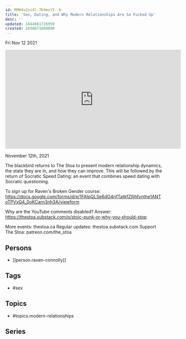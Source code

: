 ```yaml
---
id: RMH4v2si4l-7K4msYI--b
title: 'Sex, Dating, and Why Modern Relationships Are So Fucked Up'
desc: ''
updated: 1644961726950
created: 1636671600000
---
```





Fri Nov 12 2021

<iframe width="560" height="315" src="https://www.youtube.com/embed/O4K4vXHrZTw" title="Sex, Dating, and Why Modern Relationships Are So Fucked Up w/ Raven Connolly" frameborder="0" allow="accelerometer; autoplay; clipboard-write; encrypted-media; gyroscope; picture-in-picture" allowfullscreen ></iframe>

November 12th, 2021

The blackbird returns to The Stoa to present modern relationship dynamics, the state they are in, and how they can improve. This will be followed by the return of Socratic Speed Dating: an event that combines speed dating with Socratic questioning.

To sign up for Raven's Broken Gender course: https://docs.google.com/forms/d/e/1FAIpQLSe6dO4rjfTatkfZIIjhfvnthe1ANToTPVxQ4_0oKCarn3nh3A/viewform

Why are the YouTube comments disabled? Answer: https://thestoa.substack.com/p/stoic-punk-or-why-you-should-stop

More events: thestoa.ca
Regular updates: thestoa.substack.com
Support The Stoa: patreon.com/the_stoa

## Persons

- [[person.raven-connolly]]

## Tags

- #sex

## Topics

- #topics.modern-relationships

## Series



